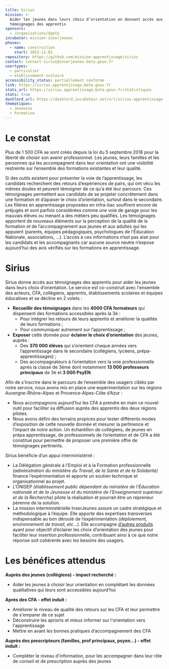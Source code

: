 ```yaml
---
title: Sirius
mission: >-
  Aider les jeunes dans leurs choix d’orientation en donnant accès aux
  témoignages des apprentis
sponsors:
  - /organisations/dgefp
incubator: mission-inserjeunes
phases:
  - name: construction
    start: 2022-12-01
repository: https://github.com/mission-apprentissage/sirius
contact: contact-sirius@inserjeunes.beta.gouv.fr
usertypes:
  - particulier
  - etablissement-scolaire
accessibility_status: partiellement conforme
link: https://sirius.apprentissage.beta.gouv.fr
stats_url: https://sirius.apprentissage.beta.gouv.fr/statistiques
stats: true
dashlord_url: https://dashlord.incubateur.net/url/sirius-apprentissage-beta-gouv-fr/
thematiques:
  - Jeunesse
  - Formation
---
```

# Le constat

Plus de 1 500 CFA se sont créés depuis la loi du 5 septembre 2018 pour la liberté de choisir son avenir professionnel. Les jeunes, leurs familles et les personnes qui les accompagnent dans leur orientation ont une visibilité restreinte sur l’ensemble des formations existantes et leur qualité.

Si des outils existent pour présenter la voie de l’apprentissage, les candidats recherchent des retours d’expériences de pairs, qui ont vécu les mêmes doutes et peuvent témoigner de ce qu’a été leur parcours. Ces témoignages permettent aux candidats de se projeter concrètement dans une formation et d’apaiser le choix d’orientation, surtout dans le secondaire. Les filières en apprentissage  proposées en infra-bac souffrent encore de préjugés et sont parfois considérées comme une voie de garage pour les mauvais élèves ou menant a des métiers peu qualifiés. Les témoignages apportent de nouveaux éléments sur la perception de la qualité de la formation et de l’accompagnement aux jeunes et aux adultes qui les appuient (parents, équipes pédagogiques, psychologues de l’Éducation Nationale, associations, …). L’accès à ces informations n’est pas aisé pour les candidats et les accompagnants car aucune source neutre n’expose aujourd’hui des avis vérifiés sur les formations en apprentissage.



# Sirius

Sirius donne accès aux témoignages des apprentis pour aider les jeunes dans leurs choix d’orientation. Le service est co-construit avec l'ensemble des acteurs, CFA, collégiens, apprentis, établissements scolaires et équipes éducatives et se décline en 2 volets :

- **Recueillir des témoignages** dans les **4000 CFA formateurs** qui dispensent des formations accessibles après la 3è :
    - Pour intégrer les retours de leurs apprentis et améliorer la qualités de leurs formations ;
    - Pour communiquer autrement sur l’apprentissage ;
- **Exposer** cette donnée pour **éclairer le choix d’orientation** des jeunes, auprès :
    - Des **370 000 élèves** qui s’orientent chaque années vers l’apprentissage dans le secondaire (collégiens, lycéens, prépa-apprentissages) ;
    - Des accompagnateurs à l’orientation vers la voie professionnelle après la classe de 3ème dont notamment **13 000 professeurs principaux** de 3è et **3 000 PsyEN**.

Afin de s’inscrire dans le parcours de l’ensemble des usagers ciblés par notre service, nous avons mis en place une expérimentation sur les régions Auvergne-Rhône-Alpes et Provence-Alpes-Côte d’Azur :
- Nous accompagnons aujourd’hui les CFA à prendre en main ce nouvel outil pour faciliter sa diffusion auprès des apprentis des deux régions pilotes.
- Nous avons défini des terrains propices pour tester différents modes d’exposition de cette nouvelle donnée et mesurer la pertinence et l’impact de notre action. Un échantillon de collégiens, de jeunes en prépa apprentissage, de professionnels de l’orientation et de CFA a été constitué pour permettre de proposer une première offre de témoignages pertinents.


Sirius bénéficie d’un appui interministériel :
- La Délégation générale à l'Emploi et à la Formation professionnelle *(administration du ministère du Travail, de la Santé et de la Solidarité)* finance l’expérimentation et apporte un soutien technique et organisationnel au projet.
- L’ONISEP *(établissement public dépendant du ministère de l'Éducation nationale et de la Jeunesse et du ministère de l’Enseignement supérieur et de la Recherche)* pilote la réalisation et pourrait être un repreneur pérenne de la solution.
- La mission interministérielle InserJeunes assure un cadre stratégique et méthodologique à l’équipe. Elle apporte des expertises transverses indispensable au bon déroulé de l’expérimentation *(déploiement, environnement de travail, etc…).* Elle accompagne [d’autres produits](https://beta.gouv.fr/startups/?incubateur=mission-inserjeunes) ayant pour objectif d’éclairer les choix d’orientation des jeunes pour faciliter leur insertion professionnelle, contribuant ainsi à ce que notre réponse soit cohérente avec les besoins des usagers.

# Les bénéfices attendus

**Auprès des jeunes (collégiens) - impact recherché :**

- Aider les jeunes à choisir leur orientation en complétant les données qualitatives qui leurs sont accessibles aujourd’hui

**Après des CFA - effet induit :**

- Améliorer le niveau de qualité des retours sur les CFA et leur permettre de s'emparer de ce sujet
- Déconstruire les aprioris et mieux informer sur l'orientation vers l'apprentissage
- Mettre en avant les bonnes pratiques d’accompagnement des CFA

**Auprès des prescripteurs (familles, prof principaux, psyen...) - effet induit :**

- Compléter le niveau d'information, pour les accompagner dans leur rôle de conseil et de prescription auprès des jeunes
